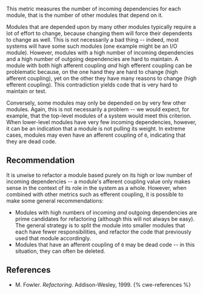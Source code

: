 This metric measures the number of incoming dependencies for each module, that is the number of other modules that depend on it.

Modules that are depended upon by many other modules typically require a lot of effort to change, because changing them will force their dependents to change as well. This is not necessarily a bad thing -- indeed, most systems will have some such modules (one example might be an I/O module). However, modules with a high number of incoming dependencies and a high number of outgoing dependencies are hard to maintain. A module with both high afferent coupling *and* high efferent coupling can be problematic because, on the one hand they are hard to change (high afferent coupling), yet on the other they have many reasons to change (high efferent coupling). This contradiction yields code that is very hard to maintain or test.

Conversely, some modules may only be depended on by very few other modules. Again, this is not necessarily a problem -- we would expect, for example, that the top-level modules of a system would meet this criterion. When lower-level modules have very few incoming dependencies, however, it can be an indication that a module is not pulling its weight. In extreme cases, modules may even have an afferent coupling of `0`, indicating that they are dead code.


## Recommendation
It is unwise to refactor a module based purely on its high or low number of incoming dependencies -- a module's afferent coupling value only makes sense in the context of its role in the system as a whole. However, when combined with other metrics such as efferent coupling, it is possible to make some general recommendations:

* Modules with high numbers of incoming *and* outgoing dependencies are prime candidates for refactoring (although this will not always be easy). The general strategy is to split the module into smaller modules that each have fewer responsibilities, and refactor the code that previously used that module accordingly.
* Modules that have an afferent coupling of `0` may be dead code -- in this situation, they can often be deleted.

## References
* M. Fowler. *Refactoring*. Addison-Wesley, 1999.
{% cwe-references %}
